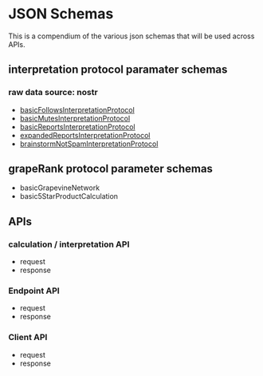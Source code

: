 JSON Schemas
=====

This is a compendium of the various json schemas that will be used across APIs.

## interpretation protocol paramater schemas

### raw data source: nostr

- [basicFollowsInterpretationProtocol](../../interpretation-engine/nostr/protocols/basicFollowsInterpretationProtocol.md)
- [basicMutesInterpretationProtocol](../../interpretation-engine/nostr/protocols/basicMutesInterpretationProtocol.md)
- [basicReportsInterpretationProtocol](../../interpretation-engine/nostr/protocols/basicReportsInterpretationProtocol.md)
- [expandedReportsInterpretationProtocol](../../interpretation-engine/nostr/protocols/expandedReportsInterpretationProtocol.md)
- [brainstormNotSpamInterpretationProtocol](../../interpretation-engine/nostr/protocols/brainstormNotSpamInterpretationProtocol.md)

## grapeRank protocol parameter schemas

- basicGrapevineNetwork
- basic5StarProductCalculation

## APIs

### calculation / interpretation API

- request
- response

### Endpoint API

- request
- response

### Client API

- request
- response
